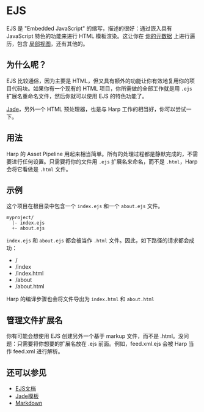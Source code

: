 # EJS

EJS 是 "Embedded JavaScript" 的缩写，描述的很好：通过嵌入具有 JavaScript 特色的功能来进行 HTML 模板渲染。这让你在 [你的元数据](http://harpjs.com/docs/development/metadata) 上进行遍历，包含 [局部视图](http://harpjs.com/docs/development/partial)，还有其他的。

## 为什么呢？

EJS 比较通俗，因为主要是 HTML，但又具有额外的功能让你有效地复用你的项目代码块。如果你有一个现有的 HTML 项目，你所需做的全部工作就是用 `.ejs` 扩展名重命名文件，然后你就可以使用 EJS 的特色功能了。

[Jade](http://harpjs.com/docs/development/jade)，另外一个 HTML 预处理器，也是与 Harp 工作的相当好，你可以尝试一下。

## 用法

Harp 的 Asset Pipeline 用起来相当简单。所有的处理过程都是静默完成的，不需要进行任何设置。只需要将你的文件用 `.ejs` 扩展名来命名，而不是 `.html`，Harp 会将它看做是 `.html` 文件。

## 示例

这个项目在根目录中包含一个 `index.ejs` 和一个 `about.ejs` 文件。

``` 
myproject/
  |- index.ejs
  +- about.ejs
```

`index.ejs` 和 `about.ejs` 都会被当作 `.html` 文件。因此，如下路径的请求都会成功：

- / 
- /index
- /index.html
- /about
- /about.html

Harp 的编译步骤也会将文件导出为 `index.html` 和 `about.html`

## 管理文件扩展名

你有可能会想使用 EJS 创建另外一个基于 markup 文件，而不是 .html。没问题：只需要将你想要的扩展名放在 .ejs 前面。例如，feed.xml.ejs 会被 Harp 当作 feed.xml 进行解析。

## 还可以参见
- [EJS文档](https://github.com/visionmedia/ejs)
- [Jade模板](http://harpjs.com/docs/development/jade)
- [Markdown](http://harpjs.com/docs/development/markdown)